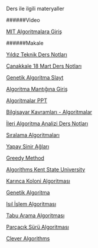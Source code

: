 Ders ile ilgili materyaller

######Video 

[MIT Algoritmalara Giriş](http://www.acikders.org.tr/course/view.php?id=133)

######Makale

[Yıldız Teknik Ders Notları](http://www.yildiz.edu.tr/~ayten/algortimaveprogramlama_bolum1-2.pdf)

[Çanakkale 18 Mart Ders Notları](http://members.comu.edu.tr/iturkyilmaz/BM229Dersler/ders11.pdf)

[Genetik Algoritma Slayt](http://www.ebs.sakarya.edu.tr/?upage=ensdr&page=drs&f=50&b=06&ch=2&yil=2013&disaridan=1&InKod=39216&dpage=all)

[Algoritma Mantığına Giriş](http://iibf.erciyes.edu.tr/guven/Yapi/VYA01.pdf)

[Algoritmalar PPT](http://www.google.com.tr/url?sa=t&rct=j&q=&esrc=s&source=web&cd=20&ved=0CFAQFjAJOAo&url=http%3A%2F%2Fakademik.maltepe.edu.tr%2F~eminborandag%2Fbilgisayarprogramlama%2F1.%2520Hafta%2520-%2520Temel%2520Bilgisayar%2520Programlama.pptx&ei=GPCwVP-VK8f0UIHYgOAN&usg=AFQjCNHIg5KW_m4Sc359OHBwTOyHI8lMsg&sig2=668KVzUQvuJEuVLo6GYnJw&bvm=bv.83339334,d.d24&cad=rja)

[Bilgisayar Kavramları - Algoritmalar](http://bilgisayarkavramlari.sadievrenseker.com)

[İleri Algoritma Analizi Ders Notları](https://umutzafer.wordpress.com/2012/01/27/algoritma-analizi-dersi-notlari/)

[Sıralama Algoritmaları](http://www.ibrahimcayiroglu.com/Dokumanlar/IleriAlgoritmaAnalizi/IleriAlgoritmaAnalizi-4.Hafta-SiralamaAlgoritmalari.pdf)

[Yapay Sinir Ağları](http://www.ibrahimcayiroglu.com/Dokumanlar/IleriAlgoritmaAnalizi/IleriAlgoritmaAnalizi-5.Hafta-YapaySinirAglari.pdf)

[Greedy Method](http://www.seas.gwu.edu/~ayoussef/cs212/greedy.html#template)

[Algorithms Kent State University](http://www.personal.kent.edu/~rmuhamma/Algorithms/algorithm.html)

[Karınca Koloni Algoritması](http://www.ibrahimcayiroglu.com/Dokumanlar/IleriAlgoritmaAnalizi/IleriAlgoritmaAnalizi-6.Hafta-KarincaKoloni.pdf)

[Genetik Algoritma](http://www.ibrahimcayiroglu.com/Dokumanlar/IleriAlgoritmaAnalizi/IleriAlgoritmaAnalizi-7.Hafta-GenetikAlgoritma.pdf)

[Isıl İşlem Algoritması](http://www.ibrahimcayiroglu.com/Dokumanlar/IleriAlgoritmaAnalizi/IleriAlgoritmaAnalizi-8.Hafta-IsilislemAlgoritmasi.pdf)

[Tabu Arama Algoritması](http://www.ibrahimcayiroglu.com/Dokumanlar/IleriAlgoritmaAnalizi/IleriAlgoritmaAnalizi-9.Hafta-TabuAramaAlgoritmasi.pdf)

[Parçacık Sürü Algoritması](http://www.ibrahimcayiroglu.com/Dokumanlar/IleriAlgoritmaAnalizi/IleriAlgoritmaAnalizi-10.Hafta-ParcacikSuruAlgoritmasi.pdf)

[Clever Algorithms](http://cleveralgorithms.com/nature-inspired/index.html)
